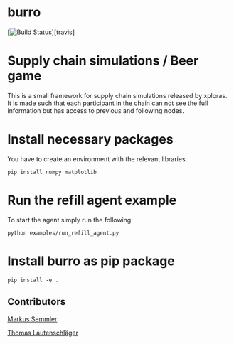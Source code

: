 # burro

[![Build Status](https://travis-ci.org/joegattnet/joegattnet_v3.png?branch=feature/new-agent-interface)][travis]

# Supply chain simulations / Beer game

This is a small framework for supply chain simulations released by xploras. It is made such that each participant in the
chain can not see the full information but has access to previous and following nodes.

# Install necessary packages

You have to create an environment with the relevant libraries.

```
pip install numpy matplotlib
```

# Run the refill agent example

To start the agent simply run the following:
```
python examples/run_refill_agent.py
```

# Install burro as pip package
```
pip install -e .
```

## Contributors

[Markus Semmler](https://github.com/kosmitive/ )

[Thomas Lautenschläger](https://github.com/kosmitive/ )